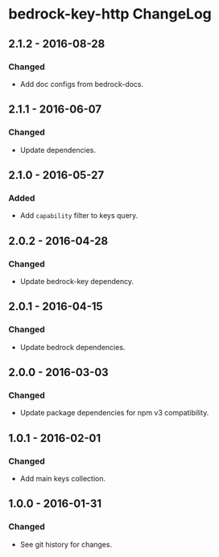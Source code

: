 # bedrock-key-http ChangeLog

## 2.1.2 - 2016-08-28

### Changed
- Add doc configs from bedrock-docs.

## 2.1.1 - 2016-06-07

### Changed
- Update dependencies.

## 2.1.0 - 2016-05-27

### Added
- Add `capability` filter to keys query.

## 2.0.2 - 2016-04-28

### Changed
- Update bedrock-key dependency.

## 2.0.1 - 2016-04-15

### Changed
- Update bedrock dependencies.

## 2.0.0 - 2016-03-03

### Changed
- Update package dependencies for npm v3 compatibility.

## 1.0.1 - 2016-02-01

### Changed
- Add main keys collection.

## 1.0.0 - 2016-01-31

### Changed
- See git history for changes.
